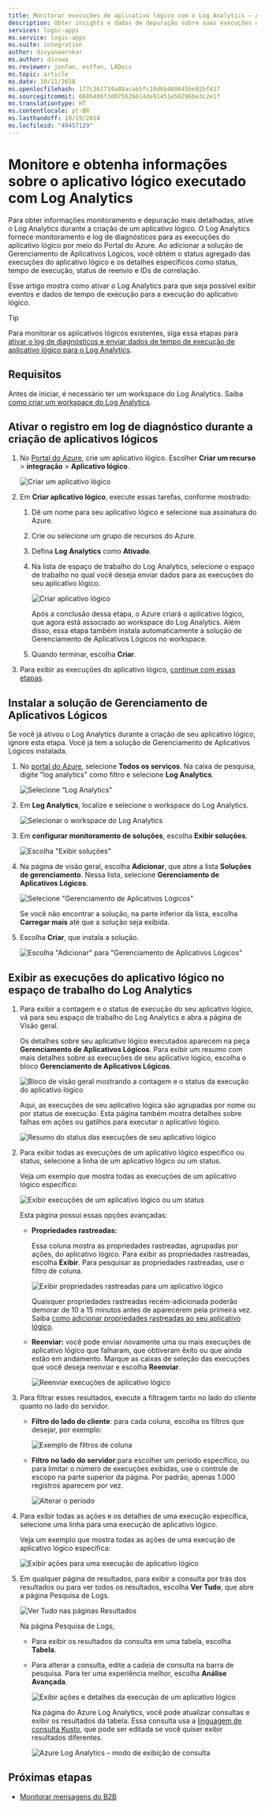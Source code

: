 ```yaml
---
title: Monitorar execuções de aplicativo lógico com o Log Analytics – Aplicativo Lógico do Azure | Microsoft Docs
description: Obter insights e dados de depuração sobre suas execuções de aplicativo lógico com o Log Analytics para solução de problemas e diagnósticos
services: logic-apps
ms.service: logic-apps
ms.suite: integration
author: divyaswarnkar
ms.author: divswa
ms.reviewer: jonfan, estfan, LADocs
ms.topic: article
ms.date: 10/11/2018
ms.openlocfilehash: 177c361734a88acab5fc10d6b460645be82bf437
ms.sourcegitcommit: 668b486f3d07562b614de91451e50296be3c2e1f
ms.translationtype: HT
ms.contentlocale: pt-BR
ms.lasthandoff: 10/19/2018
ms.locfileid: "49457129"
---
```

# <a name="monitor-and-get-insights-about-logic-app-runs-with-log-analytics"></a>Monitore e obtenha informações sobre o aplicativo lógico executado com Log Analytics

Para obter informações monitoramento e depuração mais detalhadas, ative o Log Analytics durante a criação de um aplicativo lógico. O Log Analytics fornece monitoramento e log de diagnósticos para as execuções do aplicativo lógico por meio do Portal do Azure. Ao adicionar a solução de Gerenciamento de Aplicativos Lógicos, você obtém o status agregado das execuções do aplicativo lógico e os detalhes específicos como status, tempo de execução, status de reenvio e IDs de correlação.

Esse artigo mostra como ativar o Log Analytics para que seja possível exibir eventos e dados de tempo de execução para a execução do aplicativo lógico.

 > [!TIP]
 > Para monitorar os aplicativos lógicos existentes, siga essa etapas para [ativar o log de diagnósticos e enviar dados de tempo de execução de aplicativo lógico para o Log Analytics](../logic-apps/logic-apps-monitor-your-logic-apps.md#azure-diagnostics).

## <a name="requirements"></a>Requisitos

Antes de iniciar, é necessário ter um workspace do Log Analytics. Saiba [como criar um workspace do Log Analytics](../log-analytics/log-analytics-quick-create-workspace.md). 

## <a name="turn-on-diagnostics-logging-when-creating-logic-apps"></a>Ativar o registro em log de diagnóstico durante a criação de aplicativos lógicos

1. No [Portal do Azure](https://portal.azure.com), crie um aplicativo lógico. Escolher **Criar um recurso** > **integração** > **Aplicativo lógico**.

   ![Criar um aplicativo lógico](media/logic-apps-monitor-your-logic-apps-oms/find-logic-apps-azure.png)

1. Em **Criar aplicativo lógico**, execute essas tarefas, conforme mostrado:

   1. Dê um nome para seu aplicativo lógico e selecione sua assinatura do Azure. 

   1. Crie ou selecione um grupo de recursos do Azure.

   1. Defina **Log Analytics** como **Ativado**. 

   1. Na lista de espaço de trabalho do Log Analytics, selecione o espaço de trabalho no qual você deseja enviar dados para as execuções do seu aplicativo lógico. 

      ![Criar aplicativo lógico](./media/logic-apps-monitor-your-logic-apps-oms/create-logic-app.png)

      Após a conclusão dessa etapa, o Azure criará o aplicativo lógico, que agora está associado ao workspace do Log Analytics. 
      Além disso, essa etapa também instala automaticamente a solução de Gerenciamento de Aplicativos Lógicos no workspace.

   1. Quando terminar, escolha **Criar**.

1. Para exibir as execuções do aplicativo lógico, [continue com essas etapas](#view-logic-app-runs-oms).

## <a name="install-the-logic-apps-management-solution"></a>Instalar a solução de Gerenciamento de Aplicativos Lógicos

Se você já ativou o Log Analytics durante a criação de seu aplicativo lógico, ignore esta etapa. Você já tem a solução de Gerenciamento de Aplicativos Lógicos instalada.

1. No [portal do Azure](https://portal.azure.com), selecione **Todos os serviços**. Na caixa de pesquisa, digite "log analytics" como filtro e selecione **Log Analytics**.

   ![Selecione “Log Analytics”](./media/logic-apps-monitor-your-logic-apps-oms/find-log-analytics.png)

1. Em **Log Analytics**, localize e selecione o workspace do Log Analytics. 

   ![Selecionar o workspace do Log Analytics](./media/logic-apps-monitor-your-logic-apps-oms/select-log-analytics-workspace.png)

1. Em **configurar monitoramento de soluções**, escolha **Exibir soluções**.

   ![Escolha "Exibir soluções"](media/logic-apps-monitor-your-logic-apps-oms/log-analytics-workspace.png)

1. Na página de visão geral, escolha **Adicionar**, que abre a lista **Soluções de gerenciamento**. Nessa lista, selecione **Gerenciamento de Aplicativos Lógicos**. 

   ![Selecione "Gerenciamento de Aplicativos Lógicos"](./media/logic-apps-monitor-your-logic-apps-oms/add-logic-apps-management-solution.png)

   Se você não encontrar a solução, na parte inferior da lista, escolha **Carregar mais** até que a solução seja exibida.

1. Escolha **Criar**, que instala a solução.

   ![Escolha "Adicionar" para "Gerenciamento de Aplicativos Lógicos"](./media/logic-apps-monitor-your-logic-apps-oms/create-logic-apps-management-solution.png)

<a name="view-logic-app-runs-oms"></a>

## <a name="view-logic-app-runs-in-log-analytics-workspace"></a>Exibir as execuções do aplicativo lógico no espaço de trabalho do Log Analytics

1. Para exibir a contagem e o status de execução do seu aplicativo lógico, vá para seu espaço de trabalho do Log Analytics e abra a página de Visão geral. 

   Os detalhes sobre seu aplicativo lógico executados aparecem na peça **Gerenciamento de Aplicativos Lógicos**. Para exibir um resumo com mais detalhes sobre as execuções de seu aplicativo lógico, escolha o bloco **Gerenciamento de Aplicativos Lógicos**. 

   ![Bloco de visão geral mostrando a contagem e o status da execução do aplicativo lógico](media/logic-apps-monitor-your-logic-apps-oms/overview.png)

   Aqui, as execuções de seu aplicativo lógica são agrupadas por nome ou por status de execução. 
   Esta página também mostra detalhes sobre falhas em ações ou gatilhos para executar o aplicativo lógico.

   ![Resumo do status das execuções de seu aplicativo lógico](media/logic-apps-monitor-your-logic-apps-oms/logic-apps-runs-summary.png)
   
1. Para exibir todas as execuções de um aplicativo lógico específico ou status, selecione a linha de um aplicativo lógico ou um status.

   Veja um exemplo que mostra todas as execuções de um aplicativo lógico específico:

   ![Exibir execuções de um aplicativo lógico ou um status](media/logic-apps-monitor-your-logic-apps-oms/logic-app-run-details.png)

   Esta página possui essas opções avançadas:

   * **Propriedades rastreadas:**

     Essa coluna mostra as propriedades rastreadas, agrupadas por ações, do aplicativo lógico. Para exibir as propriedades rastreadas, escolha **Exibir**. 
     Para pesquisar as propriedades rastreadas, use o filtro de coluna.
   
     ![Exibir propriedades rastreadas para um aplicativo lógico](media/logic-apps-monitor-your-logic-apps-oms/logic-app-tracked-properties.png)

     Quaisquer propriedades rastreadas recém-adicionada poderão demorar de 10 a 15 minutos antes de aparecerem pela primeira vez. Saiba [como adicionar propriedades rastreadas ao seu aplicativo lógico](logic-apps-monitor-your-logic-apps.md#azure-diagnostics-event-settings-and-details).

   * **Reenviar:** você pode enviar novamente uma ou mais execuções de aplicativo lógico que falharam, que obtiveram êxito ou que ainda estão em andamento. Marque as caixas de seleção das execuções que você deseja reenviar e escolha **Reenviar**. 

     ![Reenviar execuções de aplicativo lógico](media/logic-apps-monitor-your-logic-apps-oms/logic-app-resubmit.png)

1. Para filtrar esses resultados, execute a filtragem tanto no lado do cliente quanto no lado do servidor.

   * **Filtro do lado do cliente**: para cada coluna, escolha os filtros que desejar, por exemplo:

     ![Exemplo de filtros de coluna](media/logic-apps-monitor-your-logic-apps-oms/filters.png)

   * **Filtro no lado do servidor**:para escolher um período específico, ou para limitar o número de execuções exibidas, use o controle de escopo na parte superior da página. Por padrão, apenas 1.000 registros aparecem por vez.
   
     ![Alterar o período](media/logic-apps-monitor-your-logic-apps-oms/change-interval.png)
 
1. Para exibir todas as ações e os detalhes de uma execução específica, selecione uma linha para uma execução de aplicativo lógico.

   Veja um exemplo que mostra todas as ações de uma execução de aplicativo lógico específica:

   ![Exibir ações para uma execução de aplicativo lógico](media/logic-apps-monitor-your-logic-apps-oms/logic-app-action-details.png)
   
1. Em qualquer página de resultados, para exibir a consulta por trás dos resultados ou para ver todos os resultados, escolha **Ver Tudo**, que abre a página Pesquisa de Logs.
   
   ![Ver Tudo nas páginas Resultados](media/logic-apps-monitor-your-logic-apps-oms/logic-app-seeall.png)
   
   Na página Pesquisa de Logs,

   * Para exibir os resultados da consulta em uma tabela, escolha **Tabela**.

   * Para alterar a consulta, edite a cadeia de consulta na barra de pesquisa. 
   Para ter uma experiência melhor, escolha **Análise Avançada**.

     ![Exibir ações e detalhes da execução de um aplicativo lógico](media/logic-apps-monitor-your-logic-apps-oms/log-search-page.png)
     
     Na página do Azure Log Analytics, você pode atualizar consultas e exibir os resultados da tabela. Essa consulta usa a [linguagem de consulta Kusto](https://aka.ms/LogAnalyticsLanguageReference), que pode ser editada se você quiser exibir resultados diferentes. 

     ![Azure Log Analytics – modo de exibição de consulta](media/logic-apps-monitor-your-logic-apps-oms/query.png)

## <a name="next-steps"></a>Próximas etapas

* [Monitorar mensagens do B2B](../logic-apps/logic-apps-monitor-b2b-message.md)